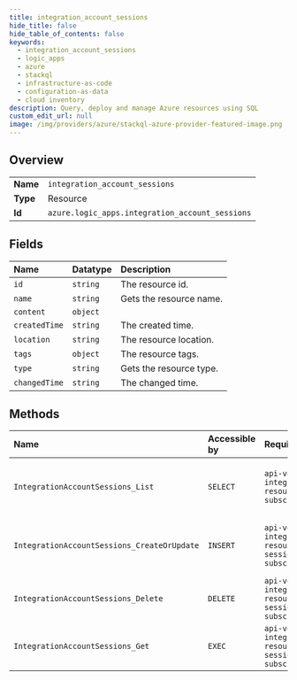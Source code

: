 ```yaml
---
title: integration_account_sessions
hide_title: false
hide_table_of_contents: false
keywords:
  - integration_account_sessions
  - logic_apps
  - azure    
  - stackql
  - infrastructure-as-code
  - configuration-as-data
  - cloud inventory
description: Query, deploy and manage Azure resources using SQL
custom_edit_url: null
image: /img/providers/azure/stackql-azure-provider-featured-image.png
---
```

  
    

## Overview
<table><tbody>
<tr><td><b>Name</b></td><td><code>integration_account_sessions</code></td></tr>
<tr><td><b>Type</b></td><td>Resource</td></tr>
<tr><td><b>Id</b></td><td><code>azure.logic_apps.integration_account_sessions</code></td></tr>
</tbody></table>

## Fields
| Name | Datatype | Description |
|:-----|:---------|:------------|
| `id` | `string` | The resource id. |
| `name` | `string` | Gets the resource name. |
| `content` | `object` |  |
| `createdTime` | `string` | The created time. |
| `location` | `string` | The resource location. |
| `tags` | `object` | The resource tags. |
| `type` | `string` | Gets the resource type. |
| `changedTime` | `string` | The changed time. |
## Methods
| Name | Accessible by | Required Params | Description |
|:-----|:--------------|:----------------|:------------|
| `IntegrationAccountSessions_List` | `SELECT` | `api-version, integrationAccountName, resourceGroupName, subscriptionId` | Gets a list of integration account sessions. |
| `IntegrationAccountSessions_CreateOrUpdate` | `INSERT` | `api-version, integrationAccountName, resourceGroupName, sessionName, subscriptionId` | Creates or updates an integration account session. |
| `IntegrationAccountSessions_Delete` | `DELETE` | `api-version, integrationAccountName, resourceGroupName, sessionName, subscriptionId` | Deletes an integration account session. |
| `IntegrationAccountSessions_Get` | `EXEC` | `api-version, integrationAccountName, resourceGroupName, sessionName, subscriptionId` | Gets an integration account session. |
